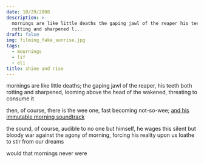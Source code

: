 ```yaml
---
date: 10/29/2008
description: >-
  mornings are like little deaths the gaping jawl of the reaper his teeth both
  rotting and sharpened l...
draft: false
img: filming_fake_sunrise.jpg
tags:
  - mournings
  - lïf
  - eli
title: shine and rise
---
```


mornings are like little deaths; the gaping jawl of the reaper, his teeth both rotting and sharpened, looming above the head of the wakened, threating to consume it

then, of course, there is the wee one, fast becoming not-so-wee; [and his immutable morning soundtrack](http://www.last.fm/music/Raffi/_/Rise+and+Shine)

the sound, of course, audible to no one but himself, he wages this silent but bloody war against the agony of morning, forcing his reality upon us loathe to stir from our dreams

would that mornings never were
